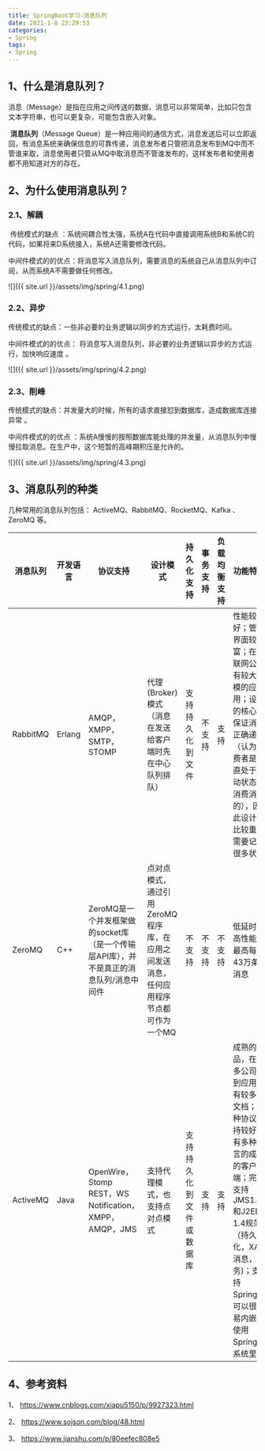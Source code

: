```yaml
---
title: SpringBoot学习-消息队列
date: 2021-1-8 23:29:53
categories:
- Spring
tags:
- Spring
---
```


## 1、什么是消息队列？

​     消息（Message）是指在应用之间传送的数据，消息可以非常简单，比如只包含文本字符串，也可以更复杂，可能包含嵌入对象。

​    **消息队列**（Message Queue）是一种应用间的通信方式，消息发送后可以立即返回，有消息系统来确保信息的可靠传递，消息发布者只管把消息发布到MQ中而不管谁来取，消息使用者只管从MQ中取消息而不管谁发布的，这样发布者和使用者都不用知道对方的存在。

## 2、为什么使用消息队列？

### 2.1、解耦

​     传统模式的缺点 ：系统间耦合性太强，系统A在代码中直接调用系统B和系统C的代码，如果将来D系统接入，系统A还需要修改代码。

   中间件模式的的优点：将消息写入消息队列，需要消息的系统自己从消息队列中订阅，从而系统A不需要做任何修改。 

![]({{ site.url }}/assets/img/spring/4.1.png)


### 2.2、异步

 传统模式的缺点：一些非必要的业务逻辑以同步的方式运行，太耗费时间。

 中间件模式的的优点： 将消息写入消息队列，非必要的业务逻辑以异步的方式运行，加快响应速度 。

![]({{ site.url }}/assets/img/spring/4.2.png)


### 2.3、削峰

 传统模式的缺点：并发量大的时候，所有的请求直接怼到数据库，造成数据库连接异常 。

 中间件模式的的优点 ：系统A慢慢的按照数据库能处理的并发量，从消息队列中慢慢拉取消息。在生产中，这个短暂的高峰期积压是允许的。 

![]({{ site.url }}/assets/img/spring/4.3.png)


## 3、消息队列的种类

几种常用的消息队列包括： ActiveMQ、RabbitMQ、RocketMQ、Kafka 、 ZeroMQ 等。

| **消息队列** | **开发语言** | **协议支持**                                                 | **设计模式**                                                 | **持久化支持**           | **事务支持** | **负载均衡支持** | **功能特点**                                                 | **缺点**                                                     |
| ------------ | ------------ | ------------------------------------------------------------ | ------------------------------------------------------------ | ------------------------ | ------------ | ---------------- | ------------------------------------------------------------ | ------------------------------------------------------------ |
| RabbitMQ     | Erlang       | AMQP，XMPP，SMTP，STOMP                                      | 代理(Broker)模式（消息在发送给客户端时先在中心队列排队）     | 支持持久化到文件         | 不支持       | 支持             | 性能较好；管理界面较丰富；在互联网公司有较大规模的应用；设计的核心是保证消息正确递交（认为消费者是一直处于活动状态去消费消息的），因此设计的比较重，需要记录很多状态 | 虽然产品开源，但Erlang语言应用不够普遍；集群不支持动态扩展   |
| ZeroMQ       | C++          | ZeroMQ是一个并发框架做的socket库（是一个传输层API库），并不是真正的消息队列/消息中间件 | 点对点模式，通过引用ZeroMQ程序库，在应用之间发送消息，任何应用程序节点都可作为一个MQ | 不支持                   | 不支持       | 不支持           | 低延时，高性能，最高每秒43万条消息                           | 非持久性队列，宕机后数据将会丢失                             |
| ActiveMQ     | Java         | OpenWire，Stomp REST，WS Notification，XMPP，AMQP，JMS       | 支持代理模式，也支持点对点模式                               | 支持持久化到文件或数据库 | 支持         | 支持             | 成熟的产品，在很多公司得到应用；有较多的文档；各种协议支持较好，有多种语言的成熟的客户端；完全支持JMS1.1和J2EE 1.4规范 （持久化，XA消息，事务)；支持Spring，可以很容易内嵌到使用Spring的系统里 | 根据其他用户反馈，会出现丢失消息的问题；其重心已放到下一代产品Apollo，目前社区不够活跃，对 5.x 维护较少 |

## 4、参考资料

1、 https://www.cnblogs.com/xiapu5150/p/9927323.html 

2、 https://www.sojson.com/blog/48.html 

3、 https://www.jianshu.com/p/80eefec808e5 



